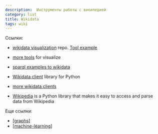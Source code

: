 ```yaml
---
description:  Инструменты работы с википедией
category: list
title: Wikidata
tags: wiki
---
```


Ссылки:

- [wikidata visualization](https://github.com/stevenliuyi/wikidata-visualization) repo. [Tool example](https://dataviz.toolforge.org/)
- [more tools](https://www.wikidata.org/wiki/Wikidata:Tools/Visualize_data) for visualize
- [sparql examples to wikidata](https://www.wikidata.org/wiki/Wikidata:SPARQL_query_service/queries/examples)
- [Wikidata client](https://github.com/dahlia/wikidata) library for Python
- [more wikidata clients](https://www.wikidata.org/wiki/Wikidata:Tools/For_programmers)

- [Wikipedia](https://github.com/goldsmith/Wikipedia) is a Python library that makes it easy to access and parse data from Wikipedia

Еще ссылки:

- [[graphs]]
- [[machine-learning]]

[//begin]: # "Autogenerated link references for markdown compatibility"
[graphs]: graphs "Machine learning with graphs"
[machine-learning]: machine-learning "Алгоритмы машинного обучения"
[//end]: # "Autogenerated link references"